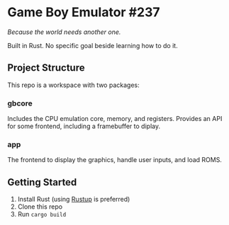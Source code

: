 # Game Boy Emulator #237

*Because the world needs another one.*

Built in Rust. No specific goal beside learning how to do it.

## Project Structure
This repo is a workspace with two packages:

### gbcore

Includes the CPU emulation core, memory, and registers. Provides an API for some frontend, including a framebuffer to diplay.

### app

The frontend to display the graphics, handle user inputs, and load ROMS.

## Getting Started

1. Install Rust (using [Rustup](https://www.rust-lang.org/learn/get-started) is preferred)
2. Clone this repo
3. Run `cargo build`
